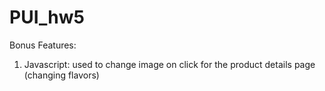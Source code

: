 # PUI_hw5
Bonus Features:
1) Javascript: used to change image on click for the product details page (changing flavors)
